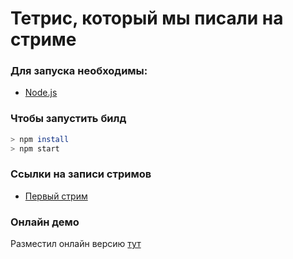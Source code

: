 # Тетрис, который мы писали на стриме

### Для запуска необходимы:

- [Node.js](https://nodejs.org/)

### Чтобы запустить билд

```bash
> npm install
> npm start
```

### Ссылки на записи стримов

- [Первый стрим](https://youtu.be/CV9MyAlk1D4)

### Онлайн демо

Разместил онлайн версию [тут](https://vicimpa.github.io/tetris-stream)
